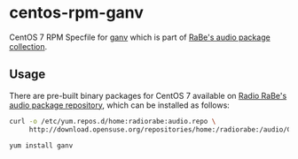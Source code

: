 # centos-rpm-ganv

CentOS 7 RPM Specfile for [ganv](http://drobilla.net/software/ganv) which is part of [RaBe's audio package collection](https://build.opensuse.org/project/show/home:radiorabe:audio).

## Usage
There are pre-built binary packages for CentOS 7 available on [Radio RaBe's audio package repository](https://build.opensuse.org/project/show/home:radiorabe:audio), which can be installed as follows:

```bash
curl -o /etc/yum.repos.d/home:radiorabe:audio.repo \
     http://download.opensuse.org/repositories/home:/radiorabe:/audio/CentOS_7/home:radiorabe:audio.repo
     
yum install ganv
```
